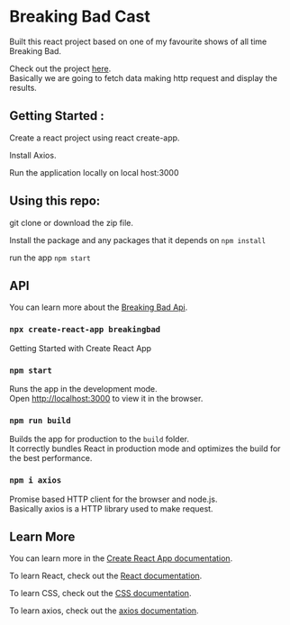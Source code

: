 # Breaking Bad Cast

Built this react project based on one of my favourite shows of all time Breaking Bad.

Check out the project [here](https://rathod-shubham.github.io/BreakingBadCast/).\
Basically we are going to fetch data making http request and display the results.

## Getting Started :

Create a react project using react create-app.

Install Axios.

Run the application locally on local host:3000

## Using this repo:

git clone or download the zip file.

Install the package and any packages that it depends on `npm install`

run the app `npm start`

## API

You can learn more about the [Breaking Bad Api](https://breakingbadapi.com/documentation).

### `npx create-react-app breakingbad`

Getting Started with Create React App

### `npm start`

Runs the app in the development mode.\
Open [http://localhost:3000](http://localhost:3000) to view it in the browser.

### `npm run build`

Builds the app for production to the `build` folder.\
It correctly bundles React in production mode and optimizes the build for the best performance.


### `npm i axios`
Promise based HTTP client for the browser and node.js.\
Basically axios is a HTTP library used to make request.


## Learn More

You can learn more in the [Create React App documentation](https://facebook.github.io/create-react-app/docs/getting-started).

To learn React, check out the [React documentation](https://reactjs.org/).

To learn CSS, check out the [CSS documentation](https://www.w3schools.com/css/default.asp).

To learn axios, check out the [axios documentation](https://www.npmjs.com/package/axios).
